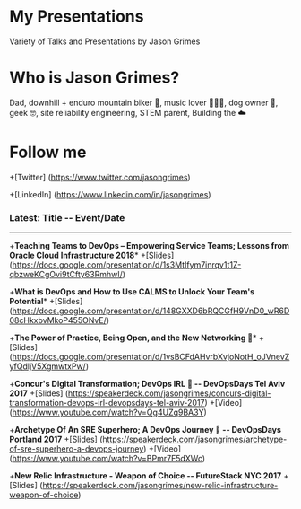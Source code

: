 # My Presentations
Variety of Talks and Presentations by Jason Grimes

# Who is Jason Grimes?
Dad, downhill + enduro mountain biker 🚵, music lover 👨‍🎤🤘, dog owner 🐶, geek 🤓, site reliability engineering, STEM parent, Building the ☁️

# Follow me
+[Twitter] (https://www.twitter.com/jasongrimes)

+[LinkedIn] (https://www.linkedin.com/in/jasongrimes)


### Latest: Title -- Event/Date
-----------------------------
  
+**Teaching Teams to DevOps – Empowering Service Teams; Lessons from Oracle Cloud Infrastructure 2018***
+[Slides] (https://docs.google.com/presentation/d/1s3MtIfym7inrqv1t1Z-qbzweKCgOvi9tCfty63RmhwI/)

+**What is DevOps and How to Use CALMS to Unlock Your Team's Potential***
+[Slides] (https://docs.google.com/presentation/d/148GXXD6bRQCGfH9VnD0_wR6D08cHkxbvMkoP455ONvE/)

+**The Power of Practice, Being Open, and the New Networking 🐼***
+[Slides] (https://docs.google.com/presentation/d/1vsBCFdAHvrbXvjoNotH_oJVnevZyfQdljV5XgmwtxPw/)

+**Concur's Digital Transformation; DevOps IRL 🐼 -- DevOpsDays Tel Aviv 2017**
+[Slides] (https://speakerdeck.com/jasongrimes/concurs-digital-transformation-devops-irl-devopsdays-tel-aviv-2017)
+[Video] (https://www.youtube.com/watch?v=Qg4UZq9BA3Y)

+**Archetype Of An SRE Superhero; A DevOps Journey 🐼 -- DevOpsDays Portland 2017**
+[Slides] (https://speakerdeck.com/jasongrimes/archetype-of-sre-superhero-a-devops-journey)
+[Video] (https://www.youtube.com/watch?v=BPmr7F5dXWc)

+**New Relic Infrastructure - Weapon of Choice -- FutureStack NYC 2017**
+[Slides] (https://speakerdeck.com/jasongrimes/new-relic-infrastructure-weapon-of-choice)
